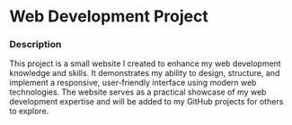 <h1>Web Development Project</h1>

<h3>Description</h3>
<p>This project is a small website I created to enhance my web development knowledge and skills. It demonstrates my ability to design, structure, and implement a responsive, user-friendly interface using modern web technologies. The website serves as a practical showcase of my web development expertise and will be added to my GitHub projects for others to explore.<p>
  
